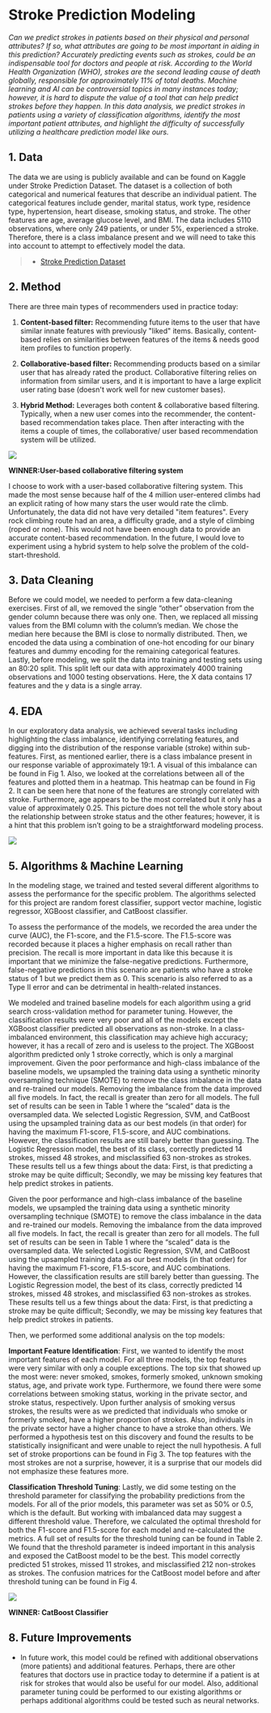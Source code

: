 # Stroke Prediction Modeling

*Can we predict strokes in patients based on their physical and personal attributes? If so, what attributes are going to be most important in aiding in this prediction? Accurately predicting events such as strokes, could be an indispensable tool for doctors and people at risk. According to the World Health Organization (WHO), strokes are the second leading cause of death globally, responsible for approximately 11% of total deaths. Machine learning and AI can be controversial topics in many instances today; however, it is hard to dispute the value of a tool that can help predict strokes before they happen. In this data analysis, we predict strokes in patients using a variety of classification algorithms, identify the most important patient attributes, and highlight the difficulty of successfully utilizing a healthcare prediction model like ours.*

## 1. Data

The data we are using is publicly available and can be found on Kaggle under Stroke Prediction Dataset. The dataset is a collection of both categorical and numerical features that describe an individual patient. The categorical features include gender, marital status, work type, residence type, hypertension, heart disease, smoking status, and stroke. The other features are age, average glucose level, and BMI. The data includes 5110 observations, where only 249 patients, or under 5%, experienced a stroke. Therefore, there is a class imbalance present and we will need to take this into account to attempt to effectively model the data.

> * [Stroke Prediction Dataset](https://www.kaggle.com/datasets/fedesoriano/stroke-prediction-dataset)

## 2. Method

There are three main types of recommenders used in practice today:

1. **Content-based filter:** Recommending future items to the user that have similar innate features with previously "liked" items. Basically, content-based relies on similarities between features of the items & needs good item profiles to function properly.

2. **Collaborative-based filter:** Recommending products based on a similar user that has already rated the product. Collaborative filtering relies on information from similar users, and it is important to have a large explicit user rating  base (doesn't work well for new customer bases).

3. **Hybrid Method:** Leverages both content & collaborative based filtering. Typically, when a new user comes into the recommender, the content-based recommendation takes place. Then after interacting with the items a couple of times, the collaborative/ user based recommendation system will be utilized.

![](./6_README_files/matrix_example.png)


**WINNER:User-based collaborative filtering system** 


I choose to work with a user-based collaborative filtering system. This made the most sense because half of the 4 million user-entered climbs had an explicit rating of how many stars the user would rate the climb. Unfortunately, the data did not have very detailed "item features". Every rock climbing route had an area, a difficulty grade, and a style of climbing (roped or none). This would not have been enough data to provide an accurate content-based recommendation. In the future, I would love to experiment using a hybrid system to help solve the problem of the cold-start-threshold.

## 3. Data Cleaning 

Before we could model, we needed to perform a few data-cleaning exercises. First of all, we removed the single “other” observation from the gender column because there was only one. Then, we replaced all missing values from the BMI column with the column’s median. We chose the median here because the BMI is close to normally distributed. Then, we encoded the data using a combination of one-hot encoding for our binary features and dummy encoding for the remaining categorical features. Lastly, before modeling, we split the data into training and testing sets using an 80:20 split. This split left our data with approximately 4000 training observations and 1000 testing observations. Here, the X data contains 17 features and the y data is a single array. 

## 4. EDA

In our exploratory data analysis, we achieved several tasks including highlighting the class imbalance, identifying correlating features, and digging into the distribution of the response variable (stroke) within sub-features. First, as mentioned earlier, there is a class imbalance present in our response variable of approximately 19:1. A visual of this imbalance can be found in Fig 1. Also, we looked at the correlations between all of the features and plotted them in a heatmap. This heatmap can be found in Fig 2. It can be seen here that none of the features are strongly correlated with stroke. Furthermore, age appears to be the most correlated but it only has a value of approximately 0.25. This picture does not tell the whole story about the relationship between stroke status and the other features; however, it is a hint that this problem isn’t going to be a straightforward modeling process. 

![](./6_README_files/star_counts.png)

## 5. Algorithms & Machine Learning

In the modeling stage, we trained and tested several different algorithms to assess the performance for the specific problem. The algorithms selected for this project are random forest classifier, support vector machine, logistic regressor, XGBoost classifier, and CatBoost classifier. 

To assess the performance of the models, we recorded the area under the curve (AUC), the F1-score, and the F1.5-score. The F1.5-score was recorded because it places a higher emphasis on recall rather than precision. The recall is more important in data like this because it is important that we minimize the false-negative predictions. Furthermore, false-negative predictions in this scenario are patients who have a stroke status of 1 but we predict them as 0. This scenario is also referred to as a Type II error and can be detrimental in health-related instances.

We modeled and trained baseline models for each algorithm using a grid search cross-validation method for parameter tuning. However, the classification results were very poor and all of the models except the XGBoost classifier predicted all observations as non-stroke. In a class-imbalanced environment, this classification may achieve high accuracy; however, it has a recall of zero and is useless to the project. The XGBoost algorithm predicted only 1 stroke correctly, which is only a marginal improvement.
Given the poor performance and high-class imbalance of the baseline models, we upsampled the training data using a synthetic minority oversampling technique (SMOTE) to remove the class imbalance in the data and re-trained our models. Removing the imbalance from the data improved all five models. In fact, the recall is greater than zero for all models. The full set of results can be seen in Table 1 where the “scaled” data is the oversampled data. We selected Logistic Regression, SVM, and CatBoost using the upsampled training data as our best models (in that order) for having the maximum F1-score, F1.5-score, and AUC combinations. However, the classification results are still barely better than guessing. The Logistic Regression model, the best of its class, correctly predicted 14 strokes, missed 48 strokes, and misclassified 63 non-strokes as strokes. These results tell us a few things about the data: First, is that predicting a stroke may be quite difficult; Secondly, we may be missing key features that help predict strokes in patients.

Given the poor performance and high-class imbalance of the baseline models, we upsampled the training data using a synthetic minority oversampling technique (SMOTE) to remove the class imbalance in the data and re-trained our models. Removing the imbalance from the data improved all five models. In fact, the recall is greater than zero for all models. The full set of results can be seen in Table 1 where the “scaled” data is the oversampled data. We selected Logistic Regression, SVM, and CatBoost using the upsampled training data as our best models (in that order) for having the maximum F1-score, F1.5-score, and AUC combinations. However, the classification results are still barely better than guessing. The Logistic Regression model, the best of its class, correctly predicted 14 strokes, missed 48 strokes, and misclassified 63 non-strokes as strokes. These results tell us a few things about the data: First, is that predicting a stroke may be quite difficult; Secondly, we may be missing key features that help predict strokes in patients.

Then, we performed some additional analysis on the top models:

**Important Feature Identification**: First, we wanted to identify the most important features of each model. For all three models, the top features were very similar with only a couple exceptions. The top six that showed up the most were: never smoked, smokes, formerly smoked, unknown smoking status, age, and private work type. Furthermore, we found there were some correlations between smoking status, working in the private sector, and stroke status, respectively. Upon further analysis of smoking versus strokes, the results were as we predicted that individuals who smoke or formerly smoked, have a higher proportion of strokes. Also, individuals in the private sector have a higher chance to have a stroke than others. We performed a hypothesis test on this discovery and found the results to be statistically insignificant and were unable to reject the null hypothesis. A full set of stroke proportions can be found in Fig 3. The top features with the most strokes are not a surprise, however, it is a surprise that our models did not emphasize these features more.

**Classification Threshold Tuning**: Lastly, we did some testing on the threshold parameter for classifying the probability predictions from the models. For all of the prior models, this parameter was set as 50% or 0.5, which is the default. But working with imbalanced data may suggest a different threshold value. Therefore, we calculated the optimal threshold for both the F1-score and F1.5-score for each model and re-calculated the metrics. A full set of results for the threshold tuning can be found in Table 2. We found that the threshold parameter is indeed important in this analysis and exposed the CatBoost model to be the best. This model correctly predicted 51 strokes, missed 11 strokes, and misclassified 212 non-strokes as strokes. The confusion matrices for the CatBoost model before and after threshold tuning can be found in Fig 4.

![](./6_README_files/algo.png)

**WINNER: CatBoost Classifier**

## 8. Future Improvements

* In future work, this model could be refined with additional observations (more patients) and additional features. Perhaps, there are other features that doctors use in practice today to determine if a patient is at risk for strokes that would also be useful for our model. Also, additional parameter tuning could be performed to our existing algorithms or perhaps additional algorithms could be tested such as neural networks.
